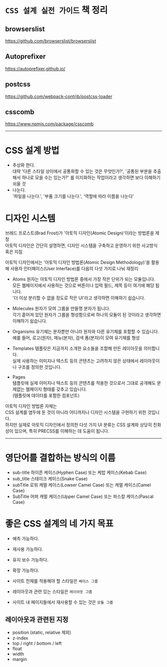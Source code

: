 # `CSS 설계 실전 가이드` 책 정리  


## browserslist
https://github.com/browserslist/browserslist

## Autoprefixer
https://autoprefixer.github.io/  

## postcss
https://github.com/webpack-contrib/postcss-loader

## csscomb
https://www.npmjs.com/package/csscomb


-----


# CSS 설계 방법
- 추상화 한다.  
대략 '다른 스타일 상이에서 공통화할 수 있는 것은 무엇인가?', '공통된 부분을 추출해서 하나로 모을 수는 있는가?' 를 이지화하는 작업이라고 생각하면 보다 이해하기 쉬울 것  
- 나눈다.  
'파일을 나눈다.', '부품 크기를 나눈다.', '역할에 따라 이름을 나눈다'  

# 디자인 시스템
브래드 프로스트(Brad Frost)가 '아토믹 디자인(Atomic Design)'이라는 방법론을 제창  
아토믹 디자인은 간단히 설명하면, 디자인 시스템을 구축하고 운영하기 위한 사고방식 혹은 지침  

아토믹 디자인에서는 '아토믹 디자인 방법론(Atomic Design Methodology)'을 활용해 사용자 인터페이스(User Interface)를 다음의 다섯 가지로 나눠 재정리  
- Atoms
원자는 아토믹 디자인 방법론 중에서 가장 작은 단위가 되는 모듈입니다.  
모든 웹페이지에서 사용하는 것으로 버튼이나 입력 필드, 제목 등이 여기에 해당 됩니다.  
'더 이상 분리할 수 없을 정도로 작은 UI'라고 생각하면 이해하기 쉽습니다.  

- Molecules
원자가 모여 그룹을 만들명 분자가 됩니다.  
각기 흩어져 있던 원자가 그룹을 형성함으로써 하나의 모듈이 된 것이라고 생각하면 이해하기 쉽습니다.  

- Organisms
유기체는 분자뿐만 아니라 원자와 다른 유기체를 포함할 수 있습니다.  
예를 들어, 로고(원자), 메뉴(분자), 검색 폼(분자)이 모여 유기체를 형성  

- Templates
템플릿은 지금까지 소개한 요소들을 조합해 만든 레이아웃을 의미합니다.  
실제 사용하는 이미지나 텍스트 등의 콘텐츠는 고려하지 않은 상태에서 레이아웃이나 구조를 정의한 것입니다.  

- Pages  
템플릿에 실제 이미지나 텍스트 등의 콘텐츠를 적용한 것으로서 그대로 공개해도 문제없는 웹페이지 형태를 갖추고 있습니다.  
(템플릿에 데이터를 포함한 컴포넌트)

아토믹 디자인 방법론 자체는  
CSS 설계를 염두에 둔 것이 아니라 어디까지나 디자인 시스템을 구현하기 위한 것입니다.  
하지만 실제로 아토믹 디자인에서 정의한 다섯 가지 UI 분류는 CSS 설계와 상당히 친화성이 있으며, 특히 PRECSS를 이해하는 데 도움이 됩니다.  


-----

# 영단어를 결합하는 방식의 이름
- sub-title 
하이픈 케이스(Hyphen Case) 또는 케밥 케이스(Kebab Case)
- sub_title
스테이크 케이스(Snake Case)
- subTitle
로워 캐멀 케이스(Lowser Camel Case) 또는 캐멀 캐이스(Camel Case)
- SubTitle
어퍼 캐멀 케이스(Upper Camel Case) 또는 파스칼 케이스(Pascal Case)  

# 좋은 CSS 설계의 네 가지 목표
- 예측 가능하다.
- 재사용 가능하다.
- 유지 보수 가능하다.
- 확장 가능하다.  

- 사이트 전체를 적용해야 할 스타일은 `베이스 그룹`  
- 레이아웃과 관련 있는 스타일은 `레이아웃 그룹`
- 사이트 내 페이지들에서 재사용할 수 있는 것은 `모듈 그룹`  

## 레이아웃과 관련된 지정
- position (static, relative 제외)
- z-index
- top / right / bottom / left
- float
- width
- margin  

